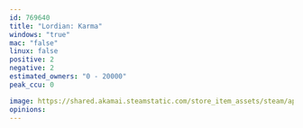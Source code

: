 ```yaml
---
id: 769640
title: "Lordian: Karma"
windows: "true"
mac: "false"
linux: false
positive: 2
negative: 2
estimated_owners: "0 - 20000"
peak_ccu: 0

image: https://shared.akamai.steamstatic.com/store_item_assets/steam/apps/769640/header.jpg?t=1527586366
opinions:
---
```

